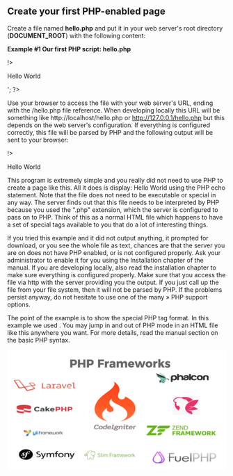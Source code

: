 ## Create your first PHP-enabled page

Create a file named **hello.php** and put it in your web server's root directory (**DOCUMENT_ROOT**) with the following content:

**Example #1 Our first PHP script: hello.php**


!> <html>
 <head>
  <title>PHP Test</title>
 </head>
 <body>
 <?php echo '<p>Hello World</p>'; ?> 
 </body>
</html>

Use your browser to access the file with your web server's URL, ending with the /hello.php file reference. When developing locally this URL will be something like http://localhost/hello.php or http://127.0.0.1/hello.php but this depends on the web server's configuration. If everything is configured correctly, this file will be parsed by PHP and the following output will be sent to your browser:


!> <html>
 <head>
  <title>PHP Test</title>
 </head>
 <body>
 <p>Hello World</p>
 </body>
</html>

This program is extremely simple and you really did not need to use PHP to create a page like this. All it does is display: Hello World using the PHP echo statement. Note that the file does not need to be executable or special in any way. The server finds out that this file needs to be interpreted by PHP because you used the ".php" extension, which the server is configured to pass on to PHP. Think of this as a normal HTML file which happens to have a set of special tags available to you that do a lot of interesting things.

If you tried this example and it did not output anything, it prompted for download, or you see the whole file as text, chances are that the server you are on does not have PHP enabled, or is not configured properly. Ask your administrator to enable it for you using the Installation chapter of the manual. If you are developing locally, also read the installation chapter to make sure everything is configured properly. Make sure that you access the file via http with the server providing you the output. If you just call up the file from your file system, then it will not be parsed by PHP. If the problems persist anyway, do not hesitate to use one of the many » PHP support options.

The point of the example is to show the special PHP tag format. In this example we used <?php to indicate the start of a PHP tag. Then we put the PHP statement and left PHP mode by adding the closing tag, ?>. You may jump in and out of PHP mode in an HTML file like this anywhere you want. For more details, read the manual section on the basic PHP syntax.


![PHP](frameworks.PNG)
